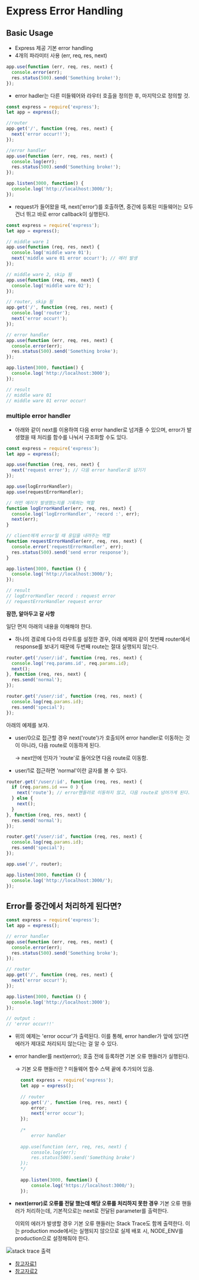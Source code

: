 # Express Error Handling
## Basic Usage

- Express 제공 기본 error handling
- 4개의 파라미터 사용 (err, req, res, next)

```js
app.use(function (err, req, res, next) {
  console.error(err);
  res.status(500).send('Something broke!');
});
```

- error hadler는 다른 미들웨어와 라우터 호출을 정의한 후, 마지막으로 정의할 것.

```js
const express = require('express');
let app = express();

//router
app.get('/', function (req, res, next) {
  next('error occur!!');
});

//error handler
app.use(function (err, req, res, next) {
  console.log(err);
  res.status(500).send('Something broke!');
});

app.listen(3000, function() {
  console.log('http://localhost:3000/');
});
```

- request가 들어왔을 때, next('error')를 호출하면, 중간에 등록된 미들웨어는 모두 건너 뛰고 바로 error callback이 실행된다.

```js
const express = require('express');
let app = express();

// middle ware 1
app.use(function (req, res, next) {
  console.log('middle ware 01');
  next('middle ware 01 error occur!'); // 에러 발생
});

// middle ware 2, skip 됨
app.use(function (req, res, next) {
  console.log('middle ware 02');
});

// router, skip 됨
app.get('/', function (req, res, next) {
  console.log('router');
  next('error occur!');
});

// error handler
app.use(function (err, req, res, next) {
  console.error(err);
  res.status(500).send('Something broke');
});

app.listen(3000, function() {
  console.log('http://localhost:3000');
});

// result
// middle ware 01
// middle ware 01 error occur!
```

### multiple error handler

- 아래와 같이 next를 이용하여 다음 error handler로 넘겨줄 수 있으며, error가 발생했을 때 처리를 함수를 나눠서 구조화할 수도 있다.

```js
const express = require('express');
let app = express();

app.use(function (req, res, next) {
  next('request error'); // 다음 error handler로 넘기기
});

app.use(logErrorHandler);
app.use(requestErrorHandler);

// 어떤 에러가 발생했는지를 기록하는 역할
function logErrorHandler(err, req, res, next) {
  console.log('logErrorHandler', 'record :', err);
  next(err);
}

// client에게 error일 때 응답을 내려주는 역할
function requestErrorHandler(err, req, res, next) {
  console.error('requestErrorHandler', err);
  res.status(500).send('send error response');
}

app.listen(3000, function () {
  console.log('http://localhost:3000/');
});

// result
// logErrorHandler record : request error
// requestErrorHandler request error
```

**잠깐, 알아두고 갈 사항**

일단 먼저 아래의 내용을 이해해야 한다. 

- 하나의 경로에 다수의 라우트를 설정한 경우, 아래 예제와 같이 첫번째 router에서 response를 보내기 때문에 두번째 route는 절대 실행되지 않는다.

```js
router.get('/user/:id', function (req, res, next) {
  console.log('req.params.id', req.params.id);
  next();
}, function (req, res, next) {
  res.send('normal');
});

router.get('/user/:id', function (req, res, next) {
  console.log(req.params.id);
  res.send('special');
});
```

아래의 예제를 보자.

- user/0으로 접근할 경우 next('route')가 호출되어 error handler로 이동하는 것이 아니라, 다음 route로 이동하게 된다.

    → next안에 인자가 'route'로 들어오면 다음 route로 이동함.

- user/1로 접근하면 'normal'이란 글자를 볼 수 있다.

```js
router.get('/user/:id', function (req, res, next) {
  if (req.params.id === 0 ) {
    next('route'); // error핸들러로 이동하지 않고, 다음 route로 넘어가게 된다.
  } else {
    next();
  }
}, function (req, res, next) {
  res.send('normal');
});

router.get('/user/:id', function (req, res, next) {
  console.log(req.params.id);
  res.send('special');
});

app.use('/', router);

app.listen(3000, function () {
  console.log('http://localhost:3000/');
});
```

## Error를 중간에서 처리하게 된다면?

```js
const express = require('express');
let app = express();

// error handler
app.use(function (err, req, res, next) {
  console.error(err);
  res.status(500).send('Something broke');
});

// router
app.get('/', function (req, res, next) {
  next('error occur!');
});

app.listen(3000, function () {
  console.log('http://localhost:3000');
});

// output :
// 'error occur!!'
```

- 위의 예제는 'error occur'가 출력된다. 이를 통해, error handler가 앞에 있다면 에러가 제대로 처리되지 않는다는 걸 알 수 있다.
- error handler를 next(error); 호출 전에 등록하면 기본 오류 핸들러가 실행된다.
    
    → 기본 오류 핸들러란 ? 미들웨어 함수 스택 끝에 추가되어 있음.
  ```js
    const express = require('express');
    let app = express();
    
    // router
    app.get('/', function (req, res, next) {
    	error;
    	next('error occur');
    }); 
    
    /*
    	error handler 
    
    app.use(function (err, req, res, next) {
    	console.log(err);
    	res.status(500).send('Something broke')
    });
    */
    
    app.listen(3000, function() {
    	console.log('https://localhost:3000/');
    });
  ```

- **next(error)로 오류를 전달 했는데 해당 오류를 처리하지 못한 경우** 기본 오류 핸들러가 처리하는데, 기본적으로는 next로 전달된 parameter를 출력한다.

    이외의 에러가 발생할 경우 기본 오류 핸들러는 Stack Trace도 함께 출력한다. 이는 production mode에서는 실행되지 않으므로 실제 배포 시, NODE_ENV를 production으로 설정해줘야 한다.

![stack trace 출력](https://img1.daumcdn.net/thumb/R1280x0/?scode=mtistory2&fname=http%3A%2F%2Fcfile10.uf.tistory.com%2Fimage%2F2701353458FC964B159D90)


- [참고자료1](https://dev-momo.tistory.com/entry/nodejs-error-handling)
- [참고자료2](http://expressjs.com/en/guide/error-handling.html)
